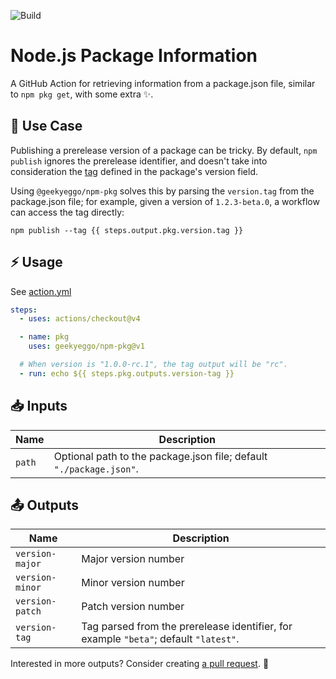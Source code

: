 ![Build](https://github.com/GeekyEggo/parse-semver/workflows/Build/badge.svg)

# Node.js Package Information

A GitHub Action for retrieving information from a package.json file, similar to `npm pkg get`, with some extra ✨.

## 📖 Use Case

Publishing a prerelease version of a package can be tricky. By default, `npm publish` ignores the prerelease identifier, and doesn't take into consideration the [tag](https://docs.npmjs.com/cli/v10/commands/npm-publish#tag) defined in the package's version field.

Using `@geekyeggo/npm-pkg` solves this by parsing the `version.tag` from the package.json file; for example, given a version of `1.2.3-beta.0`, a workflow can access the tag directly:

```
npm publish --tag {{ steps.output.pkg.version.tag }}
```

## ⚡ Usage

See [action.yml](action.yml)

<!-- prettier-ignore-start -->
```yml
steps:
  - uses: actions/checkout@v4

  - name: pkg
    uses: geekyeggo/npm-pkg@v1

  # When version is "1.0.0-rc.1", the tag output will be "rc".
  - run: echo ${{ steps.pkg.outputs.version-tag }}
```
<!-- prettier-ignore-end -->

## 📥 Inputs

| Name   | Description                                                         |
| ------ | ------------------------------------------------------------------- |
| `path` | Optional path to the package.json file; default `"./package.json"`. |

## 📤 Outputs

| Name            | Description                                                                          |
| --------------- | ------------------------------------------------------------------------------------ |
| `version-major` | Major version number                                                                 |
| `version-minor` | Minor version number                                                                 |
| `version-patch` | Patch version number                                                                 |
| `version-tag`   | Tag parsed from the prerelease identifier, for example `"beta"`; default `"latest"`. |

Interested in more outputs? Consider creating [a pull request](https://github.com/geekyeggo/npm-pkg/compare). 💙
